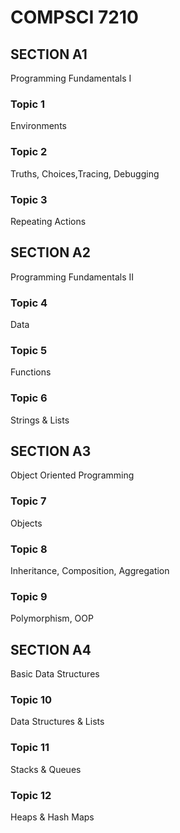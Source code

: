 # COMPSCI 7210

## SECTION A1
Programming Fundamentals I  
### Topic 1
Environments  
### Topic 2
Truths, Choices,Tracing, Debugging  
### Topic 3
Repeating Actions


## SECTION A2
Programming Fundamentals II
### Topic 4
Data
### Topic 5
Functions
### Topic 6
Strings & Lists


## SECTION A3
Object Oriented Programming
### Topic 7
Objects
### Topic 8
Inheritance, Composition, Aggregation
### Topic 9
Polymorphism, OOP
 

## SECTION A4
Basic Data Structures
### Topic 10
Data Structures & Lists
### Topic 11
Stacks & Queues
### Topic 12
Heaps & Hash Maps
